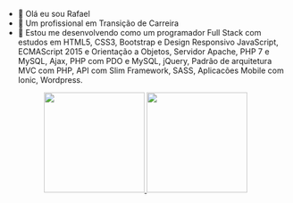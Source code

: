 - 👋 Olá eu sou Rafael 
- 👀 Um profissional em Transição de Carreira
- 🌱 Estou me desenvolvendo como um programador Full Stack com estudos em HTML5, CSS3, Bootstrap e Design Responsivo
JavaScript, ECMAScript 2015 e Orientação a Objetos, Servidor Apache, PHP 7 e MySQL, Ajax, PHP com PDO e MySQL, jQuery,
Padrão de arquitetura MVC com PHP, API com Slim Framework, SASS, Aplicacões Mobile com Ionic, Wordpress.
<div align="center">
  <a href="https://github.com/RafaelCarvalhoNascimento">
  <img height="180em" src="https://github-readme-stats.vercel.app/api?username=rafaballerini&show_icons=true&theme=dracula&include_all_commits=true&count_private=true"/>
  <img height="180em" src="https://github-readme-stats.vercel.app/api/top-langs/?username=rafaballerini&layout=compact&langs_count=7&theme=dracula"/>
</div>
